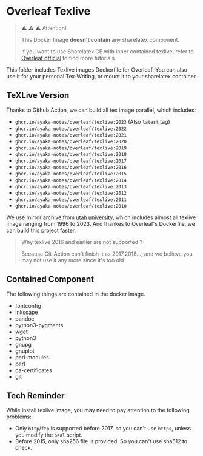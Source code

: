 # Overleaf Texlive 

> ⚠️ ⚠️ ⚠️ Attention! 
> 
> This Docker Image **doesn't contain** any sharelatex component.
> 
> If you want to use Sharelatex CE with inner contained texlive, refer to [Overleaf official](github.com/overleaf/overleaf) to find more tutorials.

This folder includes Texlive images Dockerfile for Overleaf. You can also use it for your personal Tex-Writing, or mount it to your sharelatex container.

## TeXLive Version

Thanks to Github Action, we can build all tex image parallel, which includes:
- `ghcr.io/ayaka-notes/overleaf/texlive:2023` (Also `latest` tag)
- `ghcr.io/ayaka-notes/overleaf/texlive:2022`
- `ghcr.io/ayaka-notes/overleaf/texlive:2021`
- `ghcr.io/ayaka-notes/overleaf/texlive:2020`
- `ghcr.io/ayaka-notes/overleaf/texlive:2019`
- `ghcr.io/ayaka-notes/overleaf/texlive:2018`
- `ghcr.io/ayaka-notes/overleaf/texlive:2017`
- `ghcr.io/ayaka-notes/overleaf/texlive:2016`
- `ghcr.io/ayaka-notes/overleaf/texlive:2015`
- `ghcr.io/ayaka-notes/overleaf/texlive:2014`
- `ghcr.io/ayaka-notes/overleaf/texlive:2013`
- `ghcr.io/ayaka-notes/overleaf/texlive:2012`
- `ghcr.io/ayaka-notes/overleaf/texlive:2011`
- `ghcr.io/ayaka-notes/overleaf/texlive:2010`

We use mirror archive from [utah university](https://ftp.math.utah.edu/pub/tex/historic/systems/texlive/), which includes almost all texlive image ranging from 1996 to 2023. And thankes to Overleaf's Dockerfile, we can build this project faster.

> Why texlive 2016 and earlier are not supported ?
>
> Because Git-Action can't finish it as 2017,2018..., and we believe you may not use it any more since it's too old

## Contained Component

The following things are contained in the docker image.
- fontconfig 
- inkscape 
- pandoc 
- python3-pygments 
- wget
- python3
- gnupg 
- gnuplot
- perl-modules 
- perl 
- ca-certificates 
- git


## Tech Reminder

While install texlive image, you may need to pay attention to the following problems:
- Only `http`/`ftp` is supported before 2017, so you can't use `https`, unless you modify the `peal` script.
- Before 2015, only sha256 file is provided. So you can't use sha512 to check.

